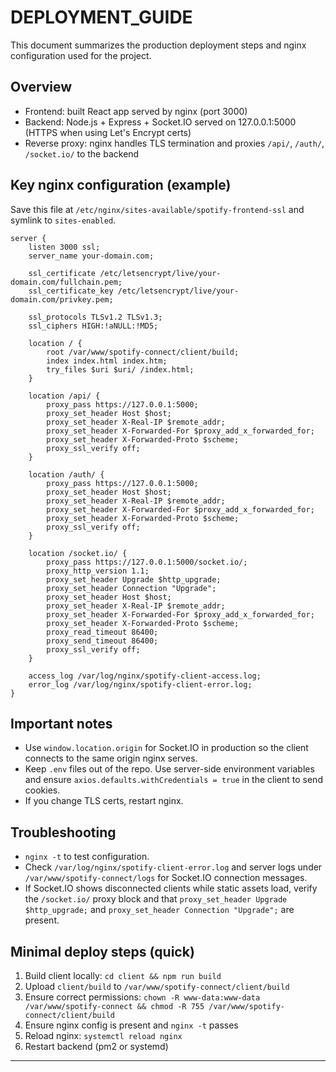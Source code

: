 # DEPLOYMENT_GUIDE

This document summarizes the production deployment steps and nginx configuration used for the project.

## Overview
- Frontend: built React app served by nginx (port 3000)
- Backend: Node.js + Express + Socket.IO served on 127.0.0.1:5000 (HTTPS when using Let's Encrypt certs)
- Reverse proxy: nginx handles TLS termination and proxies `/api/`, `/auth/`, `/socket.io/` to the backend

## Key nginx configuration (example)

Save this file at `/etc/nginx/sites-available/spotify-frontend-ssl` and symlink to `sites-enabled`.

```
server {
    listen 3000 ssl;
    server_name your-domain.com;

    ssl_certificate /etc/letsencrypt/live/your-domain.com/fullchain.pem;
    ssl_certificate_key /etc/letsencrypt/live/your-domain.com/privkey.pem;

    ssl_protocols TLSv1.2 TLSv1.3;
    ssl_ciphers HIGH:!aNULL:!MD5;

    location / {
        root /var/www/spotify-connect/client/build;
        index index.html index.htm;
        try_files $uri $uri/ /index.html;
    }

    location /api/ {
        proxy_pass https://127.0.0.1:5000;
        proxy_set_header Host $host;
        proxy_set_header X-Real-IP $remote_addr;
        proxy_set_header X-Forwarded-For $proxy_add_x_forwarded_for;
        proxy_set_header X-Forwarded-Proto $scheme;
        proxy_ssl_verify off;
    }

    location /auth/ {
        proxy_pass https://127.0.0.1:5000;
        proxy_set_header Host $host;
        proxy_set_header X-Real-IP $remote_addr;
        proxy_set_header X-Forwarded-For $proxy_add_x_forwarded_for;
        proxy_set_header X-Forwarded-Proto $scheme;
        proxy_ssl_verify off;
    }

    location /socket.io/ {
        proxy_pass https://127.0.0.1:5000/socket.io/;
        proxy_http_version 1.1;
        proxy_set_header Upgrade $http_upgrade;
        proxy_set_header Connection "Upgrade";
        proxy_set_header Host $host;
        proxy_set_header X-Real-IP $remote_addr;
        proxy_set_header X-Forwarded-For $proxy_add_x_forwarded_for;
        proxy_set_header X-Forwarded-Proto $scheme;
        proxy_read_timeout 86400;
        proxy_send_timeout 86400;
        proxy_ssl_verify off;
    }

    access_log /var/log/nginx/spotify-client-access.log;
    error_log /var/log/nginx/spotify-client-error.log;
}
```

## Important notes
- Use `window.location.origin` for Socket.IO in production so the client connects to the same origin nginx serves.
- Keep `.env` files out of the repo. Use server-side environment variables and ensure `axios.defaults.withCredentials = true` in the client to send cookies.
- If you change TLS certs, restart nginx.

## Troubleshooting
- `nginx -t` to test configuration.
- Check `/var/log/nginx/spotify-client-error.log` and server logs under `/var/www/spotify-connect/logs` for Socket.IO connection messages.
- If Socket.IO shows disconnected clients while static assets load, verify the `/socket.io/` proxy block and that `proxy_set_header Upgrade $http_upgrade;` and `proxy_set_header Connection "Upgrade";` are present.

## Minimal deploy steps (quick)
1. Build client locally: `cd client && npm run build`
2. Upload `client/build` to `/var/www/spotify-connect/client/build`
3. Ensure correct permissions: `chown -R www-data:www-data /var/www/spotify-connect && chmod -R 755 /var/www/spotify-connect/client/build`
4. Ensure nginx config is present and `nginx -t` passes
5. Reload nginx: `systemctl reload nginx`
6. Restart backend (pm2 or systemd)

---

